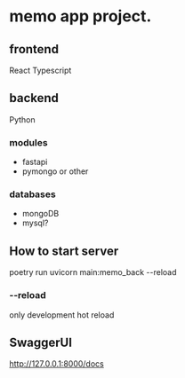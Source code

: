 # memo app project.
## frontend
React Typescript
## backend
Python
### modules
- fastapi
- pymongo or other
### databases
- mongoDB
- mysql?

## How to start server
poetry run uvicorn main:memo_back --reload
### --reload
only development hot reload

## SwaggerUI
http://127.0.0.1:8000/docs